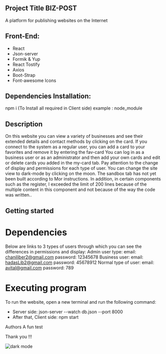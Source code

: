 ## Project Title BIZ-POST
A platform for publishing websites on the Internet

## Front-End:
* React
* Json-server
* Formik & Yup
* React Tostify
* Axios
* Boot-Strap
* Font-awesome Icons

## Dependencies Installation:
   npm i (To Install all required in Client side) example : node_module

## Description
On this website you can view a variety of businesses and see their extended details and contact methods by clicking on the card. If you connect to the system as a regular user, you can add a card to your favorites and remove it by entering the fav-card You can log in as a business user or as an administrator and then add your own cards and edit or delete cards you added in the my-card tab. Pay attention to the change of display and permissions for each type of user. You can change the site view to dark-mode by clicking on the moon. The sandbox tab has not yet been built according to Mor instructions. In addition, in certain components such as the register, I exceeded the limit of 200 lines because of the multiple content in this component and not because of the way the code was written..

## Getting started
# Dependencies
Below are links to 3 types of users through which you can see the differences in permissions and display: 
Admin user type: email: chaniliber2@gmail.com password: 12345678
Business user: email: hadasLib2@gmail.com password: 45678912 
Normal type of user: email: avital@gmail.com password: 789

# Executing program
To run the website, open a new terminal and run the following command: 
* Server side: json-server --watch db.json --port 8000 
* After that, Client side: npm start

Authors
A fun test

Thank you !!!

  ![dark mode](./תמונות/home-darkMode.jpg)
  

